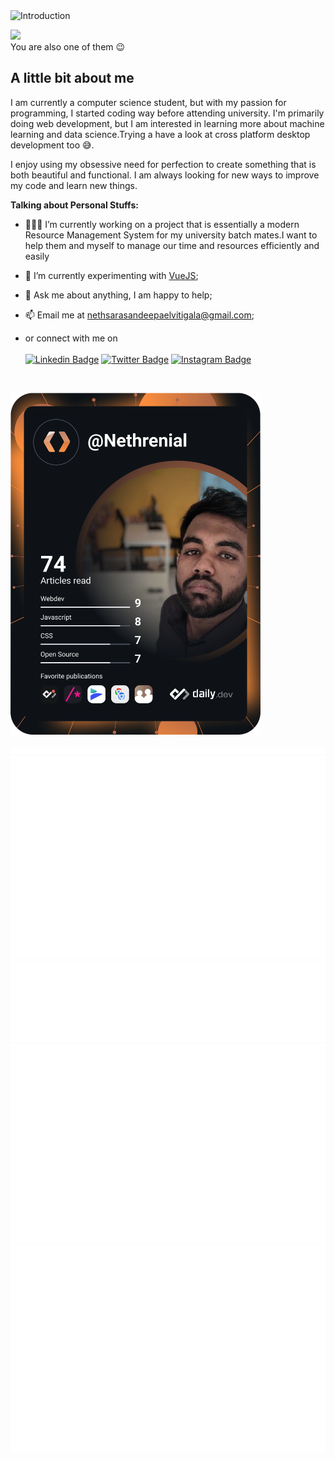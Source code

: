 <img src="./custom-styled-svgs/title.svg" style="width: 100%;height: 300px;" alt="Introduction">

![](https://visitor-badge.glitch.me/badge?page_id=Nethrenial.Nethrenial)  
You are also one of them :wink:


## A little bit about me

I am currently a computer science student, but with my passion for programming, I started coding way before attending university. I'm primarily doing web development, but I am interested in learning more about machine learning and data science.Trying a have a look at cross platform desktop development too :sweat_smile:.

I enjoy using my obsessive need for perfection to create something that is both beautiful and functional. I am always looking for new ways to improve my code and learn new things.

**Talking about Personal Stuffs:**

- 👨🏻‍💻 I’m currently working on a project that is essentially a modern Resource Management System for my university batch mates.I want to help them and myself to manage our time and resources efficiently and easily

- 🚀 I’m currently experimenting with [VueJS](https://vuejs.org);
- 💬 Ask me about anything, I am happy to help;
- 📫 Email me at nethsarasandeepaelvitigala@gmail.com;
- or connect with me on <br/><br/>
    [![Linkedin Badge](https://img.shields.io/badge/-LinkedIn-0e76a8?style=flat-square&logo=Linkedin&logoColor=white)](https://linkedin.com/in/nethsara-elvitigala)
    [![Twitter Badge](https://img.shields.io/badge/-Twitter-00acee?style=flat-square&logo=Twitter&logoColor=white)](https://twitter.com/nethsara)
    [![Instagram Badge](https://img.shields.io/badge/-Instagram-e4405f?style=flat-square&logo=Instagram&logoColor=white)](https://instagram.com/nethsara.sandeepa/)
    <!-- [![Medium Badge](https://img.shields.io/badge/medium-%2312100E.svg?&style=for-square&logo=medium&logoColor=white)](https://gapur-kassym.medium.com/) -->
<!-- - 📝 [Resume](https://gkassym.netlify.app/Resume.pdf). -->

</br>

<a href="https://app.daily.dev/DailyDevTips"><img src="https://github.com/Nethrenial/Nethrenial/blob/main/devcard.svg" width="400" alt="Nethsara Sandeepa's Dev Card"/></a>


<img src="./github-metrics.svg" alt="Metrics"/>
<img src="./isocalendar.svg" alt="Calendar"/>
<img src="./languages.svg" alt="Languages"/>
<img src="./achievements.svg" alt="Achievements"/>
<img src="./habits.svg" alt="Habits"/>
</div>


<!--
**Nethrenial/Nethrenial** is a ✨ _special_ ✨ repository because its `README.md` (this file) appears on your GitHub profile.

Here are some ideas to get you started:

- 🔭 I’m currently working on ...
- 🌱 I’m currently learning ...
- 👯 I’m looking to collaborate on ...
- 🤔 I’m looking for help with ...
- 💬 Ask me about ...
- 📫 How to reach me: ...
- 😄 Pronouns: ...
- ⚡ Fun fact: ...
-->
